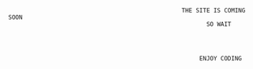 




                                                     THE SITE IS COMING SOON
                                                            SO WAIT
          
          
          
          
                                                          ENJOY CODING
    
